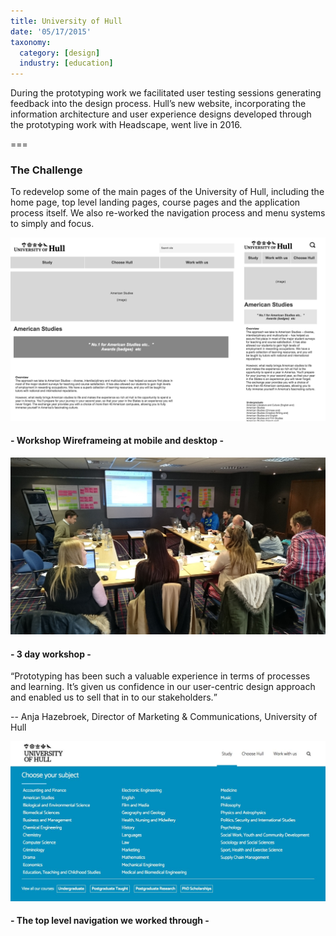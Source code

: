 ```yaml
---
title: University of Hull
date: '05/17/2015'
taxonomy:
  category: [design]
  industry: [education]
---
```


During the prototyping work we facilitated user testing sessions generating feedback into the design process. Hull’s new website, incorporating the information architecture and user experience designs developed through the prototyping work with Headscape, went live in 2016.

===

### The Challenge

To redevelop some of the main pages of the University of Hull, including the home page, top level landing pages, course pages and the application process itself.  We also re-worked the navigation process and menu systems to simply and focus.

![Wireframe](wireframe.jpg)
#### - Workshop Wireframeing at mobile and desktop -

![3 day workshop](workshop.jpg)
#### - 3 day workshop -

<q>Prototyping has been such a valuable experience in terms of processes and learning. It’s given us confidence in our user-centric design approach and enabled us to sell that in to our stakeholders.</q>

-- Anja Hazebroek, Director of Marketing & Communications, University of Hull

![navigation](nav.jpg)
#### - The top level navigation we worked through -